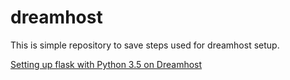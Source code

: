 # dreamhost
This is simple repository to save steps used for dreamhost setup.

[Setting up flask with Python 3.5 on Dreamhost](flasksetup.md)

